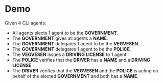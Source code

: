 # Demo

Given 4 CLI agents:
- All agents elects 1 agent to be the **GOVERNMENT**.
- The **GOVERNMENT** gives all agents a **NAME**.
- The **GOVERNMENT** delegates 1 agent to be the **VEGVESEN**.
- The **GOVERNMENT** delegates 1 agent to be the **POLICE**.
- The **VEGVESEN** issues a **DRIVING LICENSE** to 1 agent.
- The **POLICE** verifies that the **DRIVER** has a **NAME** and a **DRIVING LICENSE**.
- The **DRIVER** verifies that the **VEGVESEN** and the **POLICE** is acting on behalf of the elected **GOVERNMENT** and both has a **NAME**.
